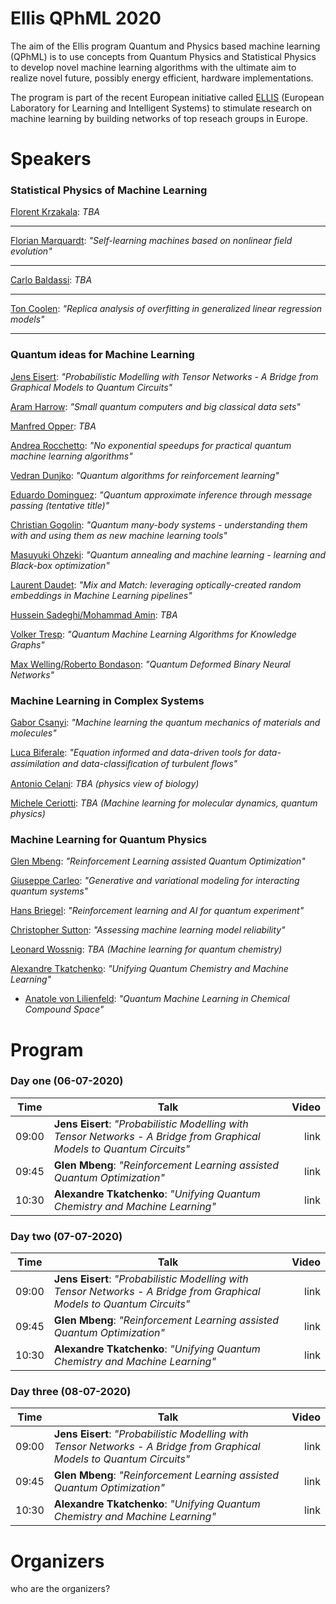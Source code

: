# Ellis QPhML 2020

The aim of the Ellis program Quantum and Physics based machine learning (QPhML) is to use concepts from Quantum Physics and Statistical Physics to develop novel machine learning algorithms with the ultimate aim to realize novel future, possibly energy efficient, hardware implementations.

The program is part of the recent European initiative called [ELLIS](https://ellis.eu/) (European Laboratory for Learning and Intelligent Systems) to stimulate research on machine learning by building networks of top reseach groups in Europe. 

# Speakers 

### Statistical Physics of Machine Learning 

[Florent Krzakala](www.google.com): _TBA_

***

[Florian Marquardt](www.google.com): _"Self-learning machines based on nonlinear field evolution"_

***

[Carlo Baldassi](www.google.com): _TBA_

***

[Ton Coolen](www.google.com): _"Replica analysis of overfitting in generalized linear regression models"_

***

### Quantum ideas for Machine Learning 

[Jens Eisert](www.google.com): _"Probabilistic Modelling with Tensor Networks - A Bridge from Graphical Models to Quantum Circuits"_

[Aram Harrow](www.google.com): _"Small quantum computers and big classical data sets"_

[Manfred Opper](www.google.com): _TBA_

[Andrea Rocchetto](www.google.com): _"No exponential speedups for practical quantum machine learning algorithms"_

[Vedran Dunjko](www.google.com): _"Quantum algorithms for reinforcement learning"_

[Eduardo Dominguez](www.google.com): _"Quantum approximate inference through message passing (tentative title)"_

[Christian Gogolin](www.google.com): _"Quantum many-body systems - understanding them with and using them as new machine learning tools"_

[Masuyuki Ohzeki](www.google.com): _"Quantum annealing and machine learning - learning and Black-box optimization"_

[Laurent Daudet](): _"Mix and Match: leveraging optically-created random embeddings in Machine Learning pipelines"_

[Hussein Sadeghi/Mohammad Amin](): _TBA_

[Volker Tresp](): _"Quantum Machine Learning Algorithms for Knowledge Graphs"_

[Max Welling/Roberto Bondason](): _"Quantum Deformed Binary Neural Networks"_

### Machine Learning in Complex Systems 

[Gabor Csanyi](): _"Machine learning the quantum mechanics of materials and molecules"_

[Luca Biferale](): _"Equation informed and data-driven tools for data-assimilation and data-classiﬁcation of turbulent ﬂows"_

[Antonio Celani](): _TBA (physics view of biology)_

[Michele Ceriotti]():	_TBA (Machine learning for molecular dynamics, quantum physics)_

### Machine Learning for Quantum Physics

[Glen Mbeng](): _"Reinforcement Learning assisted Quantum Optimization"_

[Giuseppe Carleo](): _"Generative and variational modeling for interacting quantum systems"_

[Hans Briegel](): _"Reinforcement learning and AI for quantum experiment"_

[Christopher Sutton](): _"Assessing machine learning model reliability"_

[Leonard Wossnig](): _TBA (Machine learning for quantum chemistry)_

[Alexandre Tkatchenko](): _"Unifying Quantum Chemistry and Machine Learning"_

- [Anatole von Lilienfeld](): _"Quantum Machine Learning in Chemical Compound Space"_

# Program 

### Day one (06-07-2020)

| Time          | Talk      | Video     |
| ------------- | ------------- | -----:|
| 09:00      | **Jens Eisert**: _"Probabilistic Modelling with Tensor Networks - A Bridge from Graphical Models to Quantum Circuits"_ | link |
| 09:45      | **Glen Mbeng**: _"Reinforcement Learning assisted Quantum Optimization"_     |   link |
| 10:30 | **Alexandre Tkatchenko**: _"Unifying Quantum Chemistry and Machine Learning"_      |   link |

### Day two  (07-07-2020)

| Time          | Talk      | Video     |
| ------------- | ------------- | -----:|
| 09:00      | **Jens Eisert**: _"Probabilistic Modelling with Tensor Networks - A Bridge from Graphical Models to Quantum Circuits"_ | link |
| 09:45      | **Glen Mbeng**: _"Reinforcement Learning assisted Quantum Optimization"_     |   link |
| 10:30 | **Alexandre Tkatchenko**: _"Unifying Quantum Chemistry and Machine Learning"_      |   link |

### Day three  (08-07-2020)

| Time          | Talk      | Video     |
| ------------- | ------------- | -----:|
| 09:00      | **Jens Eisert**: _"Probabilistic Modelling with Tensor Networks - A Bridge from Graphical Models to Quantum Circuits"_ | link |
| 09:45      | **Glen Mbeng**: _"Reinforcement Learning assisted Quantum Optimization"_     |   link |
| 10:30 | **Alexandre Tkatchenko**: _"Unifying Quantum Chemistry and Machine Learning"_      |   link |


# Organizers
who are the organizers?
